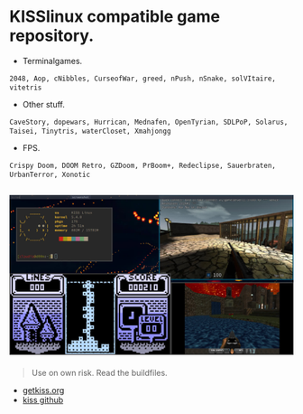 # KISSlinux compatible game repository.

- Terminalgames.
```
2048, Aop, cNibbles, CurseofWar, greed, nPush, nSnake, solVItaire, vitetris
```

- Other stuff.
```
CaveStory, dopewars, Hurrican, Mednafen, OpenTyrian, SDLPoP, Solarus, Taisei, Tinytris, waterCloset, Xmahjongg 
```

- FPS.
```
Crispy Doom, DOOM Retro, GZDoom, PrBoom+, Redeclipse, Sauerbraten, UrbanTerror, Xonotic
```

![screen](screenshots/busy.jpeg)
---

> Use on own risk. Read the buildfiles.


* [getkiss.org](https://getkiss.org/)
* [kiss github](https://github.com/kisslinux)
